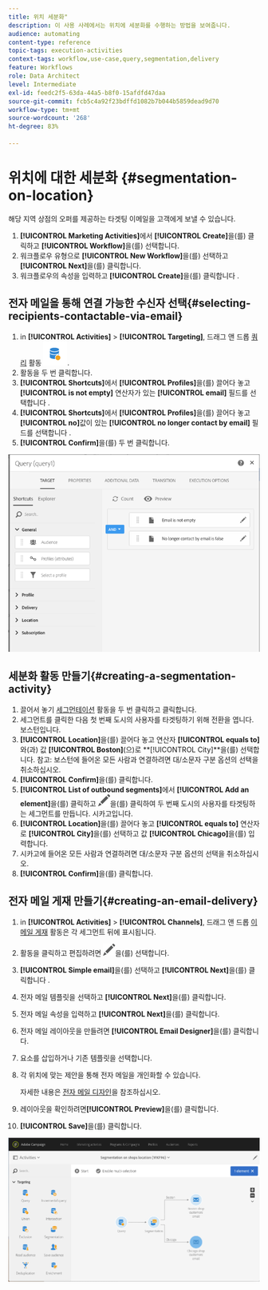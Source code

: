 ```yaml
---
title: 위치 세분화"
description: 이 사용 사례에서는 위치에 세분화를 수행하는 방법을 보여줍니다.
audience: automating
content-type: reference
topic-tags: execution-activities
context-tags: workflow,use-case,query,segmentation,delivery
feature: Workflows
role: Data Architect
level: Intermediate
exl-id: feedc2f5-63da-44a5-b8f0-15afdfd47daa
source-git-commit: fcb5c4a92f23bdffd1082b7b044b5859dead9d70
workflow-type: tm+mt
source-wordcount: '268'
ht-degree: 83%

---
```


# 위치에 대한 세분화 {#segmentation-on-location}

해당 지역 상점의 오퍼를 제공하는 타겟팅 이메일을 고객에게 보낼 수 있습니다.

1. **[!UICONTROL Marketing Activities]**&#x200B;에서 **[!UICONTROL Create]**&#x200B;을(를) 클릭하고 **[!UICONTROL Workflow]**&#x200B;을(를) 선택합니다.
1. 워크플로우 유형으로 **[!UICONTROL New Workflow]**&#x200B;을(를) 선택하고 **[!UICONTROL Next]**&#x200B;을(를) 클릭합니다.
1. 워크플로우의 속성을 입력하고 **[!UICONTROL Create]**&#x200B;을(를) 클릭합니다 .

## 전자 메일을 통해 연결 가능한 수신자 선택{#selecting-recipients-contactable-via-email}

1. in **[!UICONTROL Activities]** > **[!UICONTROL Targeting]**, 드래그 앤 드롭 [쿼리](../../automating/using/query.md) 활동 ![](assets/query.png).
1. 활동을 두 번 클릭합니다.
1. **[!UICONTROL Shortcuts]**&#x200B;에서 **[!UICONTROL Profiles]**&#x200B;을(를) 끌어다 놓고 **[!UICONTROL is not empty]** 연산자가 있는 **[!UICONTROL email]** 필드를 선택합니다 .
1. **[!UICONTROL Shortcuts]**&#x200B;에서 **[!UICONTROL Profiles]**&#x200B;을(를) 끌어다 놓고 **[!UICONTROL no]**&#x200B;값이 있는 **[!UICONTROL no longer contact by email]** 필드를 선택합니다 .
1. **[!UICONTROL Confirm]**&#x200B;을(를) 두 번 클릭합니다.

![](assets/wf-complement-query.png)

## 세분화 활동 만들기{#creating-a-segmentation-activity}

1. 끌어서 놓기 [세그먼테이션](../../automating/using/segmentation.md) 활동을 두 번 클릭하고 클릭합니다.
1. 세그먼트를 클릭한 다음 첫 번째 도시의 사용자를 타겟팅하기 위해 전환을 엽니다. 보스턴입니다.
1. **[!UICONTROL Location]**&#x200B;을(를) 끌어다 놓고 연산자 **[!UICONTROL equals to]**&#x200B;와(과) 값 **[!UICONTROL Boston]**(으)로 **[!UICONTROL City]**을(를) 선택합니다. 
참고: 보스턴에 들어온 모든 사람과 연결하려면 대/소문자 구분 옵션의 선택을 취소하십시오.
1. **[!UICONTROL Confirm]**&#x200B;을(를) 클릭합니다.
1. **[!UICONTROL List of outbound segments]**&#x200B;에서 **[!UICONTROL Add an element]**&#x200B;을(를) 클릭하고 ![](assets/edit_darkgrey-24px.png)을(를) 클릭하여 두 번째 도시의 사용자를 타겟팅하는 세그먼트를 만듭니다. 시카고입니다.
1. **[!UICONTROL Location]**&#x200B;을(를) 끌어다 놓고 **[!UICONTROL equals to]** 연산자로 **[!UICONTROL City]**&#x200B;을(를) 선택하고 값 **[!UICONTROL Chicago]**&#x200B;을(를) 입력합니다.
1. 시카고에 들어온 모든 사람과 연결하려면 대/소문자 구분 옵션의 선택을 취소하십시오.
1. **[!UICONTROL Confirm]**&#x200B;을(를) 클릭합니다.

## 전자 메일 게재 만들기{#creating-an-email-delivery}

1. in **[!UICONTROL Activities]** > **[!UICONTROL Channels]**, 드래그 앤 드롭 [이메일 게재](../../automating/using/email-delivery.md) 활동은 각 세그먼트 뒤에 표시됩니다.
1. 활동을 클릭하고 편집하려면 ![](assets/edit_darkgrey-24px.png)을(를) 선택합니다.
1. **[!UICONTROL Simple email]**&#x200B;을(를) 선택하고 **[!UICONTROL Next]**&#x200B;을(를) 클릭합니다 .
1. 전자 메일 템플릿을 선택하고 **[!UICONTROL Next]**&#x200B;을(를) 클릭합니다.
1. 전자 메일 속성을 입력하고 **[!UICONTROL Next]**&#x200B;을(를) 클릭합니다.
1. 전자 메일 레이아웃을 만들려면 **[!UICONTROL Email Designer]**&#x200B;을(를) 클릭합니다.
1. 요소를 삽입하거나 기존 템플릿을 선택합니다.
1. 각 위치에 맞는 제안을 통해 전자 메일을 개인화할 수 있습니다.

   자세한 내용은 [전자 메일 디자인](../../designing/using/designing-from-scratch.md#designing-an-email-content-from-scratch)을 참조하십시오.

1. 레이아웃을 확인하려면&#x200B;**[!UICONTROL Preview]**&#x200B;을(를) 클릭합니다.
1. **[!UICONTROL Save]**&#x200B;을(를) 클릭합니다.

![](assets/wf-segmentation-location.png)
